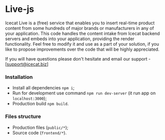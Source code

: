 # Live-js
Icecat Live is a (free) service that enables you to insert real-time product content from some hundreds of major brands or manufacturers in any of your application.  This code handles the content intake from Icecat backend servers and embeds into your application, providing the render functionality.
Feel free to modify it and use as a part of your solution, if you like to propose improvements over the code that will be highly appreciated.
 
If you will have questions please don't hesitate and email our support - [support@icecat.biz] 



### Installation
* Install all dependencies `npm i`;
* Run for development use command `npm run dev-server` (it run app on `localhost:3000`);
* Production build `npm build`.
### Files structure
* Production files (`public/*`);
* Source code (`frontend/*`).


